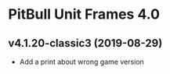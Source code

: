 # PitBull Unit Frames 4.0

## v4.1.20-classic3 (2019-08-29)


- Add a print about wrong game version  
